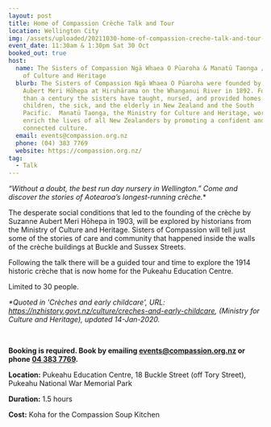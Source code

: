 ```yaml
---
layout: post
title: Home of Compassion Crèche Talk and Tour
location: Wellington City
img: /assets/uploaded/20211030-home-of-compassion-creche-talk-and-tour-image.jpg
event_date: 11:30am & 1:30pm Sat 30 Oct
booked_out: true
host:
  name: The Sisters of Compassion Ngā Whaea O Pūaroha & Manatū Taonga / Ministry
    of Culture and Heritage
  blurb: The Sisters of Compassion Ngā Whaea O Pūaroha were founded by Suzanne
    Aubert Meri Hōhepa at Hiruhārama on the Whanganui River in 1892. For more
    than a century the sisters have taught, nursed, and provided homes for
    children, the sick, and the elderly in New Zealand and the South
    Pacific.  Manatū Taonga, the Ministry for Culture and Heritage, works to
    enrich the lives of all New Zealanders by promoting a confident and
    connected culture.
  email: events@compassion.org.nz
  phone: (04) 383 7769
  website: https://compassion.org.nz/
tag:
  - Talk
---
```

**“Without a doubt, the best run day nursery in Wellington.”* Come and discover the stories of Aotearoa’s longest-running crèche.** 

The desperate social conditions that led to the founding of the crèche by Suzanne Aubert Meri Hōhepa in 1903, will be explored by historians from the Ministry of Culture and Heritage. Sisters of Compassion will tell just some of the stories of care and community that happened inside the walls of the crèche buildings at Buckle and Sussex Streets. 

Following the talk there will be a guided tour and time to explore the 1914 historic crèche that is now home for the Pukeahu Education Centre.

Limited to 30 people. 

*\*Quoted in 'Crèches and early childcare', URL: https://nzhistory.govt.nz/culture/creches-and-early-childcare, (Ministry for Culture and Heritage), updated 14-Jan-2020.*

<br>

**Booking is required. Book by emailing [events@compassion.org.nz](mailto:events@compassion.org.nz) or phone [04 383 7769](tel:043837769).**

**Location:** Pukeahu Education Centre, 18 Buckle Street (off Tory Street), Pukeahu National War Memorial Park

**Duration:** 1.5 hours

**Cost:** Koha for the Compassion Soup Kitchen
